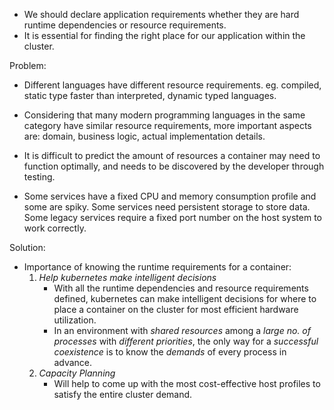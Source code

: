 * We should declare application requirements whether they are hard runtime dependencies or resource requirements.
* It is essential for finding the right place for our application within the cluster.

Problem:
* Different languages have different resource requirements. eg. compiled, static type faster than interpreted, dynamic typed languages.
* Considering that many modern programming languages in the same category have similar resource requirements, more important aspects are: domain, business logic, actual implementation details.

* It is difficult to predict the amount of resources a container may need to function optimally, and needs to be discovered by the developer through testing.
* Some services have a fixed CPU and memory consumption profile and some are spiky. Some services need persistent storage to store data. Some legacy services require a fixed port number on the host system to work correctly.

Solution:
* Importance of knowing the runtime requirements for a container:
    1. *Help kubernetes make intelligent decisions*
        * With all the runtime dependencies and resource requirements defined, kubernetes can make intelligent decisions for where to place a container on the cluster for most efficient hardware utilization. 
        * In an environment with *shared resources* among a *large no. of processes* with *different priorities*, the only way for a *successful coexistence* is to know the *demands* of every process in advance.
    2. *Capacity Planning*
        * Will help to come up with the most cost-effective host profiles to satisfy the entire cluster demand.